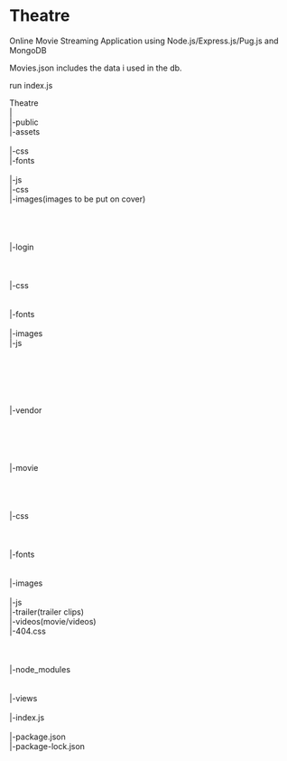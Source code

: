 # Theatre
Online Movie Streaming Application using Node.js/Express.js/Pug.js and MongoDB


Movies.json includes the data i used in the db.

run index.js


Theatre<br>
|<br>
|-public<br>
 |-assets<br><br>
  |-css<br>
  |-fonts<br><br>
  |-js<br>
 |-css<br>
 |-images(images to be put on cover)<br><br><br><br><br>
 |-login<br><br><br><br>
  |-css<br><br><br>
  |-fonts<br><br>
  |-images<br>
  |-js<br><br><br><br><br><br><br>
  |-vendor<br><br><br><br><br><br>
 |-movie<br><br><br><br><br>
  |-css<br><br><br><br>
  |-fonts<br><br><br>
  |-images<br><br>
  |-js<br>
 |-trailer(trailer clips)<br>
 |-videos(movie/videos)<br>
 |-404.css<br><br><br><br>
|-node_modules<br><br><br>
|-views<br><br>
|-index.js<br><br>
|-package.json<br>
|-package-lock.json<br>






